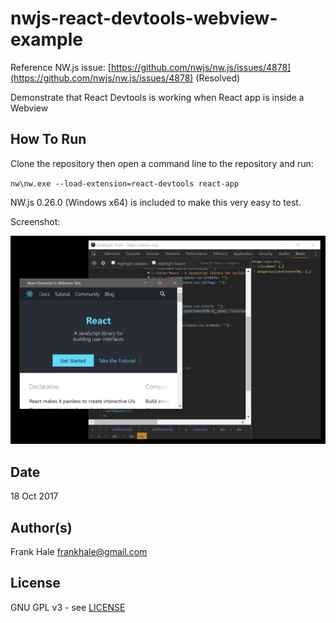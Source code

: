 # nwjs-react-devtools-webview-example

Reference NW.js issue: [https://github.com/nwjs/nw.js/issues/4878](https://github.com/nwjs/nw.js/issues/4878) (Resolved)

Demonstrate that React Devtools is  working when React app is inside a Webview

## How To Run

Clone the repository then open a command line to the repository and run:

`nw\nw.exe --load-extension=react-devtools react-app`

NW.js 0.26.0 (Windows x64) is included to make this very easy to test.

Screenshot:

![Screenshot](screenshot.png)

## Date

18 Oct 2017

## Author(s)

Frank Hale <frankhale@gmail.com>

## License 

GNU GPL v3 - see [LICENSE](LICENSE)